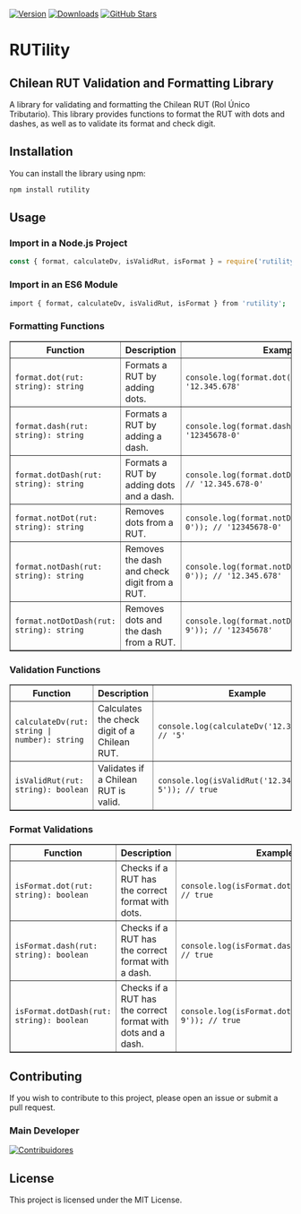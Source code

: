 [npm-version-shield]: https://img.shields.io/npm/v/rutility?style=flat&colorA=000000&colorB=000000
[npm-downloads-shield]: https://img.shields.io/npm/dt/rutility.svg?style=flat&colorA=000000&colorB=000000
[npm-url]: https://www.npmjs.com/package/rutility
[github-stars-shield]: https://img.shields.io/github/stars/wotanCode/rutility?style=flat&colorA=000000&colorB=000000
[github-url]: https://github.com/wotanCode/rutility

[![Version][npm-version-shield]][npm-url]
[![Downloads][npm-downloads-shield]][npm-url]
[![GitHub Stars][github-stars-shield]][github-url]


# RUTility
## Chilean RUT Validation and Formatting Library

A library for validating and formatting the Chilean RUT (Rol Único Tributario). This library provides functions to format the RUT with dots and dashes, as well as to validate its format and check digit.

## Installation

You can install the library using npm:

```sh
npm install rutility
```

## Usage

### Import in a Node.js Project
```javascript
const { format, calculateDv, isValidRut, isFormat } = require('rutility');
```

### Import in an ES6 Module
```sh
import { format, calculateDv, isValidRut, isFormat } from 'rutility';
```

### Formatting Functions
<table border="1">
  <thead>
    <tr>
      <th>Function</th>
      <th>Description</th>
      <th>Example</th>
    </tr>
  </thead>
  <tbody>
    <tr>
      <td><code>format.dot(rut: string): string</code></td>
      <td>Formats a RUT by adding dots.</td>
      <td><code>console.log(format.dot('12345678')); // '12.345.678'</code></td>
    </tr>
    <tr>
      <td><code>format.dash(rut: string): string</code></td>
      <td>Formats a RUT by adding a dash.</td>
      <td><code>console.log(format.dash('123456780')); // '12345678-0'</code></td>
    </tr>
    <tr>
      <td><code>format.dotDash(rut: string): string</code></td>
      <td>Formats a RUT by adding dots and a dash.</td>
      <td><code>console.log(format.dotDash('123456780')); // '12.345.678-0'</code></td>
    </tr>
    <tr>
      <td><code>format.notDot(rut: string): string</code></td>
      <td>Removes dots from a RUT.</td>
      <td><code>console.log(format.notDot('12.345.678-0')); // '12345678-0'</code></td>
    </tr>
    <tr>
      <td><code>format.notDash(rut: string): string</code></td>
      <td>Removes the dash and check digit from a RUT.</td>
      <td><code>console.log(format.notDash('12.345.678-0')); // '12.345.678'</code></td>
    </tr>
    <tr>
      <td><code>format.notDotDash(rut: string): string</code></td>
      <td>Removes dots and the dash from a RUT.</td>
      <td><code>console.log(format.notDotDash('12.345.678-9')); // '12345678'</code></td>
    </tr>
  </tbody>
</table>

### Validation Functions
<table border="1">
  <thead>
    <tr>
      <th>Function</th>
      <th>Description</th>
      <th>Example</th>
    </tr>
  </thead>
  <tbody>
    <tr>
      <td><code>calculateDv(rut: string | number): string</code></td>
      <td>Calculates the check digit of a Chilean RUT.</td>
      <td><code>console.log(calculateDv('12.345.678')); // '5'</code></td>
    </tr>
    <tr>
      <td><code>isValidRut(rut: string): boolean</code></td>
      <td>Validates if a Chilean RUT is valid.</td>
      <td><code>console.log(isValidRut('12.345.678-5')); // true</code></td>
    </tr>
  </tbody>
</table>

### Format Validations
<table border="1">
  <thead>
    <tr>
      <th>Function</th>
      <th>Description</th>
      <th>Example</th>
    </tr>
  </thead>
  <tbody>
    <tr>
      <td><code>isFormat.dot(rut: string): boolean</code></td>
      <td>Checks if a RUT has the correct format with dots.</td>
      <td><code>console.log(isFormat.dot('12.345.678')); // true</code></td>
    </tr>
    <tr>
      <td><code>isFormat.dash(rut: string): boolean</code></td>
      <td>Checks if a RUT has the correct format with a dash.</td>
      <td><code>console.log(isFormat.dash('12345678-9')); // true</code></td>
    </tr>
    <tr>
      <td><code>isFormat.dotDash(rut: string): boolean</code></td>
      <td>Checks if a RUT has the correct format with dots and a dash.</td>
      <td><code>console.log(isFormat.dotDash('12.345.678-9')); // true</code></td>
    </tr>
  </tbody>
</table>

## Contributing
If you wish to contribute to this project, please open an issue or submit a pull request.

### Main Developer
[![Contribuidores](https://contrib.rocks/image?repo=wotanCode/RUTility&max=500&columns=20)](https://github.com/wotanCode/RUTility/graphs/contributors)

## License
This project is licensed under the MIT License.
